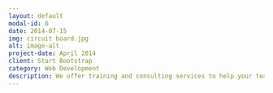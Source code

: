 ```yaml
---
layout: default
modal-id: 6
date: 2014-07-15
img: circuit board.jpg
alt: image-alt
project-date: April 2014
client: Start Bootstrap
category: Web Development
description: We offer training and consulting services to help your team get the most out of your automation systems, including programming, troubleshooting, and optimization.
---
```


